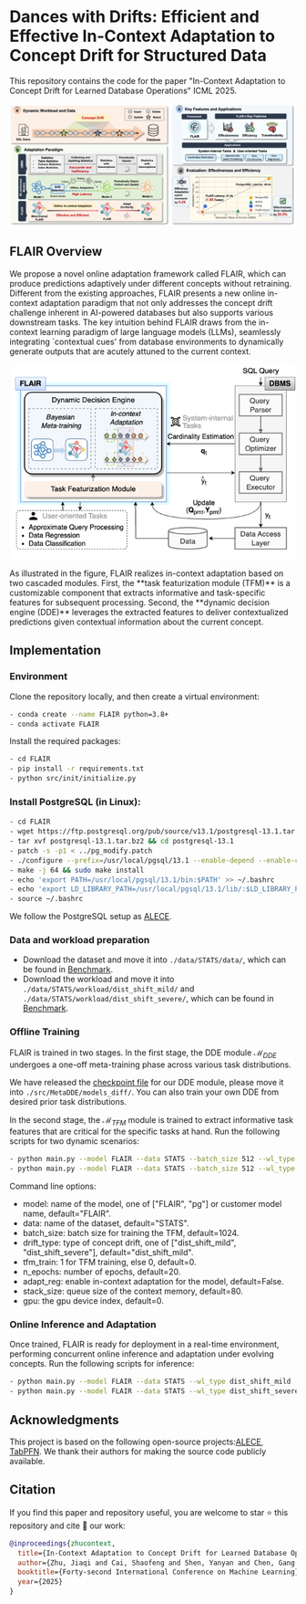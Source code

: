 # Dances with Drifts: Efficient and Effective In-Context Adaptation to Concept Drift for Structured Data

This repository contains the code for the paper "In-Context Adaptation to Concept Drift for Learned Database Operations" ICML 2025.
<p align="center">
<img src="https://github.com/zjiaqi725/FLAIR/blob/main/fig/Overview.png" width="1000">  
</p>

## FLAIR Overview

We propose a novel online adaptation framework called FLAIR, which can produce predictions adaptively under different concepts without retraining. Different from the existing approaches, FLAIR presents a new online in-context adaptation paradigm that not only addresses the concept drift challenge inherent in AI-powered databases but also supports various downstream tasks. The key intuition behind FLAIR draws from the in-context learning paradigm of large language models (LLMs), seamlessly integrating `contextual cues' from database environments to dynamically generate outputs that are acutely attuned to the current context.
<p align="center">
<img src="https://github.com/zjiaqi725/FLAIR/blob/main/fig/Framework.png" width="500">  
</p>
As illustrated in the figure, FLAIR realizes in-context adaptation based on two cascaded modules. First, the **task featurization module (TFM)** is a customizable component that extracts informative and task-specific features for subsequent processing. Second, the **dynamic decision engine (DDE)** leverages the extracted features to deliver contextualized predictions given contextual information about the current concept.

## Implementation

### Environment

Clone the repository locally, and then create a virtual environment:

```bash
- conda create --name FLAIR python=3.8+
- conda activate FLAIR
```

Install the required packages:

```bash
- cd FLAIR
- pip install -r requirements.txt
- python src/init/initialize.py
```

### Install PostgreSQL (in Linux):

```bash
- cd FLAIR
- wget https://ftp.postgresql.org/pub/source/v13.1/postgresql-13.1.tar.bz2
- tar xvf postgresql-13.1.tar.bz2 && cd postgresql-13.1
- patch -s -p1 < ../pg_modify.patch
- ./configure --prefix=/usr/local/pgsql/13.1 --enable-depend --enable-cassert --enable-debug CFLAGS="-ggdb -O0"
- make -j 64 && sudo make install
- echo 'export PATH=/usr/local/pgsql/13.1/bin:$PATH' >> ~/.bashrc
- echo 'export LD_LIBRARY_PATH=/usr/local/pgsql/13.1/lib/:$LD_LIBRARY_PATH' >> ~/.bashrc
- source ~/.bashrc
```

We follow the PostgreSQL setup as [ALECE](https://github.com/pfl-cs/ALECE).

### Data and workload preparation

* Download the dataset and move it into `./data/STATS/data/`, which can be found in [Benchmark](https://drive.google.com/file/d/1la2GrR0F32GGmKE7TnNujx4K9-esS6wK/view?usp=sharing).
* Download the workload and move it into `./data/STATS/workload/dist_shift_mild/` and `./data/STATS/workload/dist_shift_severe/`, which can be found in [Benchmark](https://drive.google.com/file/d/1la2GrR0F32GGmKE7TnNujx4K9-esS6wK/view?usp=sharing).

### Offline Training

FLAIR is trained in two stages. In the first stage, the DDE module $\mathcal{M}_{DDE}$ undergoes a one-off meta-training phase across various task distributions.

We have released the [checkpoint file](https://drive.google.com/file/d/1jzbdo3SFrVx9zp954ejdfq9AtncRivb8/view?usp=sharing) for our DDE module, please move it into `./src/MetaDDE/models_diff/`. You can also train your own DDE from desired prior task distributions.

In the second stage, the $\mathcal{M}_{TFM}$ module is trained to extract informative task features that are critical for the specific tasks at hand.
Run the following scripts for two dynamic scenarios: 

```bash
- python main.py --model FLAIR --data STATS --batch_size 512 --wl_type dist_shift_mild --tfm_train 1 --n_epochs 20 --gpu 1
- python main.py --model FLAIR --data STATS --batch_size 512 --wl_type dist_shift_severe --tfm_train 1 --n_epochs 20 --gpu 1
```
Command line options:
* model: name of the model, one of ["FLAIR", "pg"] or customer model name, default="FLAIR".
* data: name of the dataset, default="STATS".
* batch_size: batch size for training the TFM, default=1024.
* drift_type: type of concept drift, one of ["dist_shift_mild", "dist_shift_severe"], default="dist_shift_mild".
* tfm_train: 1 for TFM training, else 0, default=0.
* n_epochs: number of epochs, default=20.
* adapt_reg: enable in-context adaptation for the model, default=False.
* stack_size: queue size of the context memory, default=80.
* gpu: the gpu device index, default=0.

### Online Inference and Adaptation

Once trained, FLAIR is ready for deployment in a real-time environment, performing concurrent online inference and adaptation under evolving concepts.
Run the following scripts for inference: 

```bash
- python main.py --model FLAIR --data STATS --wl_type dist_shift_mild --adapt_reg True --stack_size 80 --gpu 1
- python main.py --model FLAIR --data STATS --wl_type dist_shift_severe --adapt_reg True --stack_size 80 --gpu 1
```

## Acknowledgments

This project is based on the following open-source projects:[ALECE](https://github.com/pfl-cs/ALECE), [TabPFN](https://github.com/automl/TabPFN). We thank their authors for making the source code publicly available.

## Citation

If you find this paper and repository useful, you are welcome to star ⭐ this repository and cite 📝 our work:

```bibtex
@inproceedings{zhucontext,
  title={In-Context Adaptation to Concept Drift for Learned Database Operations},
  author={Zhu, Jiaqi and Cai, Shaofeng and Shen, Yanyan and Chen, Gang and Deng, Fang and Ooi, Beng Chin},
  booktitle={Forty-second International Conference on Machine Learning},
  year={2025}
}
